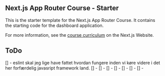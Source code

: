 ## Next.js App Router Course - Starter

This is the starter template for the Next.js App Router Course. It contains the starting code for the dashboard application.

For more information, see the [course curriculum](https://nextjs.org/learn) on the Next.js Website.

## ToDo

[] - eslint skal jeg lige have fattet hvordan fungere inden vi køre videre i det her forfærdelig javasript framework land.
[] -
[] -
[] -
[] -
[] -
[] -
[] -

